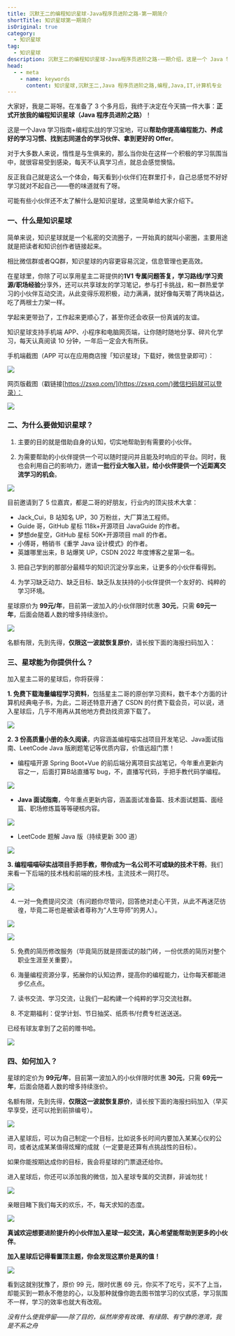 ```yaml
---
title: 沉默王二的编程知识星球-Java程序员进阶之路-第一期简介
shortTitle: 知识星球第一期简介
isOriginal: true
category:
  - 知识星球
tag:
  - 知识星球
description: 沉默王二的编程知识星球-Java程序员进阶之路-一期介绍，这是一个 Java 学习指南 + 编程实战的私密圈子，你可以向二哥提问、帮你制定学习计划、跟着二哥一起做实战项目，冲冲冲。
head:
  - - meta
    - name: keywords
      content: 知识星球,沉默王二,Java 程序员进阶之路,编程,Java,IT,计算机专业
---
```



大家好，我是二哥呀。在准备了 3 个多月后，我终于决定在今天搞一件大事：**正式开放我的编程知识星球（Java 程序员进阶之路）**！

这是一个Java 学习指南+编程实战的学习宝地，可以**帮助你提高编程能力、养成好的学习习惯、找到志同道合的学习伙伴、拿到更好的 Offer**。

对于大多数人来说，惰性是与生俱来的，那么当你处在这样一个积极的学习氛围当中，就很容易受到感染，每天不认真学习点，就总会感觉懊恼。

反正我自己就是这么一个体会，每天看到小伙伴们在群里打卡，自己总感觉不好好学习就对不起自己——卷的味道就有了呀。

可能有些小伙伴还不太了解什么是知识星球，这里简单给大家介绍下。

### 一、什么是知识星球

简单来说，知识星球就是一个私密的交流圈子，一开始真的就叫小密圈，主要用途就是把读者和知识创作者链接起来。

相比微信群或者QQ群，知识星球的内容更容易沉淀，信息管理也更高效。

在星球里，你除了可以享用星主二哥提供的**1V1 专属问题答复，学习路线/学习资源/职场经验**分享外，还可以共享球友的学习笔记，参与打卡挑战，和一群热爱学习的小伙伴互动交流，从此变得乐观积极，动力满满，就好像每天嚼了两块益达，吃了两根士力架一样。

学起来更带劲了，工作起来更顺心了，甚至你还会收获一份真诚的友谊。

知识星球支持手机端 APP、小程序和电脑网页端，让你随时随地分享、碎片化学习，每天认真阅读 10 分钟，一年后一定会大有所获。

手机端截图（APP 可以在应用商店搜「知识星球」下载好，微信登录即可）：

![](http://cdn.tobebetterjavaer.com/tobebetterjavaer/images/zhishixingqiu/readme-12.png)


网页版截图（戳链接[https://zsxq.com/](https://zsxq.com/)微信扫码就可以登录）：

![](http://cdn.tobebetterjavaer.com/tobebetterjavaer/images/zhishixingqiu/readme-13.png)


### 二、为什么要做知识星球？

1. 主要的目的就是借助自身的认知，切实地帮助到有需要的小伙伴。

2. 为需要帮助的小伙伴提供一个可以随时提问并且能及时响应的平台。同时，我也会利用自己的影响力，邀请**一批行业大咖入驻，给小伙伴提供一个近距离交流学习的机会**。


![](http://cdn.tobebetterjavaer.com/tobebetterjavaer/images/zhishixingqiu/readme-14.jpeg)


目前邀请到了 5 位嘉宾，都是二哥的好朋友，行业内的顶尖技术大拿：

- Jack_Cui，B 站知名 UP，30 万粉丝，大厂算法工程师。
- Guide 哥，GitHub 星标 118k+开源项目 JavaGuide 的作者。
- 梦想de星空，GitHub 星标 50K+开源项目 mall 的作者。
- 小傅哥，畅销书《重学 Java 设计模式》的作者。
- 英雄哪里出来，B 站爆笑 UP，CSDN 2022 年度博客之星第一名。

3. 把自己学到的那部分最精华的知识沉淀分享出来，让更多的小伙伴看得到。

4. 为学习缺乏动力、缺乏目标、缺乏队友扶持的小伙伴提供一个友好的、纯粹的学习环境。

星球原价为 **99元/年**，目前第一波加入的小伙伴限时优惠 **30元**，只需 **69元一年**，后面会随着人数的增多持续涨价。

![](http://cdn.tobebetterjavaer.com/tobebetterjavaer/images/zhishixingqiu/readme-11.png)


名额有限，先到先得，**仅限这一波就恢复原价**，请长按下面的海报扫码加入：

### 三、星球能为你提供什么？

加入星主二哥的星球后，你将获得：

**1. 免费下载海量编程学习资料**，包括星主二哥的原创学习资料，数千本个方面的计算机经典电子书，为此，二哥还特意开通了 CSDN 的付费下载会员，可以说，进入星球后，几乎不用再从其他地方费劲找资源下载了。

![](http://cdn.tobebetterjavaer.com/tobebetterjavaer/images/zhishixingqiu/readme-15.png)


**2. 3 份高质量小册的永久阅读**，内容涵盖编程喵实战项目开发笔记、Java面试指南、LeetCode Java 版刷题笔记等优质内容，价值远超门票！

- 编程喵开源 Spring Boot+Vue 的前后端分离项目实战笔记，今年重点更新内容之一，后面打算B站直播写 bug，不，直播写代码，手把手教代码学编程。

![](http://cdn.tobebetterjavaer.com/tobebetterjavaer/images/zhishixingqiu/readme-16.png)


- **Java 面试指南**，今年重点更新内容，涵盖面试准备篇、技术面试题篇、面经篇、职场修炼篇等等硬核内容。


![](http://cdn.tobebetterjavaer.com/tobebetterjavaer/images/zhishixingqiu/readme-17.png)


- LeetCode 题解 Java 版（持续更新 300 道）


![](http://cdn.tobebetterjavaer.com/tobebetterjavaer/images/zhishixingqiu/readme-18.png)


**3. 编程喵喵🐱实战项目手把手教，带你成为一名公司不可或缺的技术干将**。我们来看一下后端的技术栈和前端的技术栈，主流技术一网打尽。


![](http://cdn.tobebetterjavaer.com/tobebetterjavaer/images/zhishixingqiu/readme-19.png)


4. 一对一免费提问交流（有问题你尽管问，回答绝对走心干货，从此不再迷茫彷徨，毕竟二哥也是被读者尊称为“人生导师”的男人）。

![](http://cdn.tobebetterjavaer.com/tobebetterjavaer/images/zhishixingqiu/readme-20.png)

![](http://cdn.tobebetterjavaer.com/tobebetterjavaer/images/zhishixingqiu/readme-21.png)



5. 免费的简历修改服务（毕竟简历就是捞面试的敲门砖，一份优质的简历对整个职业生涯至关重要）。

6. 海量编程资源分享，拓展你的认知边界，提高你的编程能力，让你每天都能进步亿点点。

7. 读书交流、学习交流，让我们一起构建一个纯粹的学习交流社群。

8. 不定期福利：促学计划、节日抽奖、纸质书/付费专栏送送送。

已经有球友拿到了之前的赠书哈。

![](http://cdn.tobebetterjavaer.com/tobebetterjavaer/images/zhishixingqiu/readme-22.png)


### 四、如何加入？

星球的定价为 **99元/年**，目前第一波加入的小伙伴限时优惠 **30元**，只需 **69元一年**，后面会随着人数的增多持续涨价。

名额有限，先到先得，**仅限这一波就恢复原价**，请长按下面的海报扫码加入（早买早享受，还可以抢到前排编号）。

![](http://cdn.tobebetterjavaer.com/tobebetterjavaer/images/zhishixingqiu/readme-11.png)

进入星球后，可以为自己制定一个目标，比如说多长时间内要加入某某心仪的公司，或者达成某某值得炫耀的成就（一定要是还算有点挑战性的目标）。

如果你能按期达成你的目标，我会将星球的门票退还给你。

进入星球后，你还可以添加我的微信，加入星球专属的交流群，非诚勿扰！

![](http://cdn.tobebetterjavaer.com/tobebetterjavaer/images/zhishixingqiu/readme-25.png)

亲眼目睹下我们每天的欢乐，不，每天求知的态度。

![](http://cdn.tobebetterjavaer.com/tobebetterjavaer/images/zhishixingqiu/readme-23.png)


**真诚欢迎想要进阶提升的小伙伴加入星球一起交流，真心希望能帮助到更多的小伙伴**。

**加入星球后记得看置顶主题，你会发现这票价是真的值！**




![](http://cdn.tobebetterjavaer.com/tobebetterjavaer/images/zhishixingqiu/readme-24.png)


看到这就别犹豫了，原价 99 元，限时优惠 69 元，你买不了吃亏，买不了上当，却能买到一颗永不倦怠的心，以及那种就像你跑去图书馆学习的仪式感，学习氛围不一样，学习的效率也就大有改观。

*没有什么使我停留——除了目的，纵然岸旁有玫瑰、有绿荫、有宁静的港湾，我是不系之舟*

